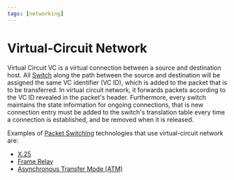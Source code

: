 ```yaml
---
tags: [networking]
---
```


# Virtual-Circuit Network

Virtual Circuit VC is a virtual connection between a source and destination
host. All [Switch](202207051907.md) along the path between the source and
destination will be assigned the same VC identifier (VC ID), which is added to
the packet that is to be transferred. In virtual circuit network, it forwards
packets according to the VC ID revealed in the packet's header. Furthermore,
every switch maintains the state information for ongoing connections, that is
new connection entry must be added to the switch's translation table every time
a connection is established, and be removed when it is released.

Examples of [Packet Switching](202207150848.md) technologies that use
virtual-circuit network are:
- [X.25](202303141358.md)
- [Frame Relay](202208291308.md)
- [Asynchronous Transfer Mode (ATM)](202209221012.md)
